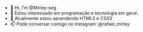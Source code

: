 - 👋 Hi, I’m @Mirley-seg
- 👀 Estou interessado em programação e tecnologia em geral.
- 🌱 Atualmente estou aprendendo HTML5 e CSS3
- 📫 Pode conversar comigo no instagram: @rafael_mirley

<!---
Mirley-seg/Mirley-seg is a ✨ special ✨ repository because its `README.md` (this file) appears on your GitHub profile.
You can click the Preview link to take a look at your changes.
--->
